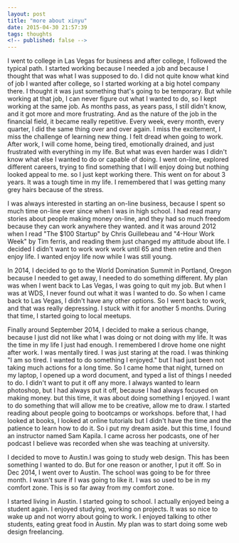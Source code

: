 ```yaml
---
layout: post
title: "more about xinyu"
date: 2015-04-30 21:57:39
tags: thoughts
<!-- published: false -->
---
```

<!-- I didn't want to be a designer or an artist when I was growing up. I made drawings and paintings but thought I was not good enough to make it as a living.-->

I went to college in Las Vegas for business and after college, I followed the typical path. I started working because I needed a job and because I thought that was what I was supposed to do. I did not quite know what kind of job I wanted after college, so I started working at a big hotel company there. I thought it was just something that's going to be temporary. But while working at that job, I can never figure out what I wanted to do, so I kept working at the same job. As months pass, as years pass, I still didn't know, and it got more and more frustrating. And as the nature of the job in the financial field, it became really repetitive. Every week, every month, every quarter, I did the same thing over and over again. I miss the excitement, I miss the challenge of learning new thing. I felt dread when going to work. After work, I will come home, being tired, emotionally drained, and just frustrated with everything in my life. But what was even harder was I didn't know what else I wanted to do or capable of doing. I went on-line, explored different careers, trying to find something that I will enjoy doing but nothing looked appeal to me. so I just kept working there. This went on for about 3 years. It was a tough time in my life. I remembered that I was getting many grey hairs because of the stress. 

I was always interested in starting an on-line business, because I spent so much time on-line ever since when I was in high school. I had read many stories about people making money on-line, and they had so much freedom because they can work anywhere they wanted. and it was around 2012 when I read "The $100 Startup" by Chris Guillebeau and "4-Hour Work Week" by Tim ferris, and reading them just changed my attitude about life. I decided I didn't want to work work work until 65 and then retire and then enjoy life. I wanted enjoy life now while I was still young. 

In 2014, I decided to go to the World Domination Summit in Portland, Oregon because I needed to get away, I needed to do something different. My plan was when I went back to Las Vegas, I was going to quit my job. But when I was at WDS, I never found out what it was I wanted to do. So when I came back to Las Vegas, I didn't have any other options. So I went back to work, and that was really depressing. I stuck with it for another 5 months. During that time, I started going to local meetups. 

Finally around September 2014, I decided to make a serious change, because I just did not like what I was doing or not doing with my life. It was the time in my life I just had enough. I remembered I drove home one night after work. I was mentally tired. I was just staring at the road. I was thinking "I am so tired. I wanted to do something I enjoyed." but I had just been not taking much actions for a long time. So I came home that night, turned on my laptop, I opened up a word document, and typed a list of things I needed to do. I didn't want to put it off any more. I always wanted to learn photoshop, but I had always put it off, because I had always focused on making money. but this time, it was about doing something I enjoyed. I want to do something that will allow me to be creative, allow me to draw. I started reading about people going to bootcamps or workshops. before that, I had looked at books, I looked at online tutorials but I didn't have the time and the patience to learn how to do it. So i put my dream aside. but this time, I found an instructor named Sam Kapila. I came across her podcasts, one of her podcast I believe was recorded when she was teaching at university. 

I decided to move to Austin.I was going to study web design. This has been something I wanted to do. But for one reason or another, I put it off. So in Dec 2014, I went over to Austin. The school was going to be for three month. I wasn't sure if I was going to like it. I was so used to be in my comfort zone. This is so far away from my comfort zone. 

I started living in Austin. I started going to school. I actually enjoyed being a student again. I enjoyed studying, working on projects. It was so nice to wake up and not worry about going to work. I enjoyed talking to other students, eating great food in Austin. My plan was to start doing some web design freelancing.  

